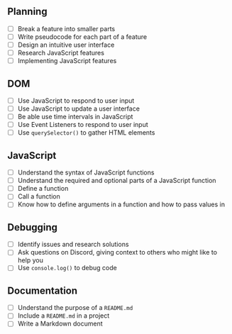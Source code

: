 ## Planning

- [ ] Break a feature into smaller parts
- [ ] Write pseudocode for each part of a feature
- [ ] Design an intuitive user interface
- [ ] Research JavaScript features
- [ ] Implementing JavaScript features

## DOM

- [ ] Use JavaScript to respond to user input
- [ ] Use JavaScript to update a user interface
- [ ] Be able use time intervals in JavaScript
- [ ] Use Event Listeners to respond to user input
- [ ] Use `querySelector()` to gather HTML elements

## JavaScript

- [ ] Understand the syntax of JavaScript functions
- [ ] Understand the required and optional parts of a JavaScript function
- [ ] Define a function
- [ ] Call a function
- [ ] Know how to define arguments in a function and how to pass values in

## Debugging

- [ ] Identify issues and research solutions
- [ ] Ask questions on Discord, giving context to others who might like to help you
- [ ] Use `console.log()` to debug code

## Documentation

- [ ] Understand the purpose of a `README.md`
- [ ] Include a `README.md` in a project
- [ ] Write a Markdown document
